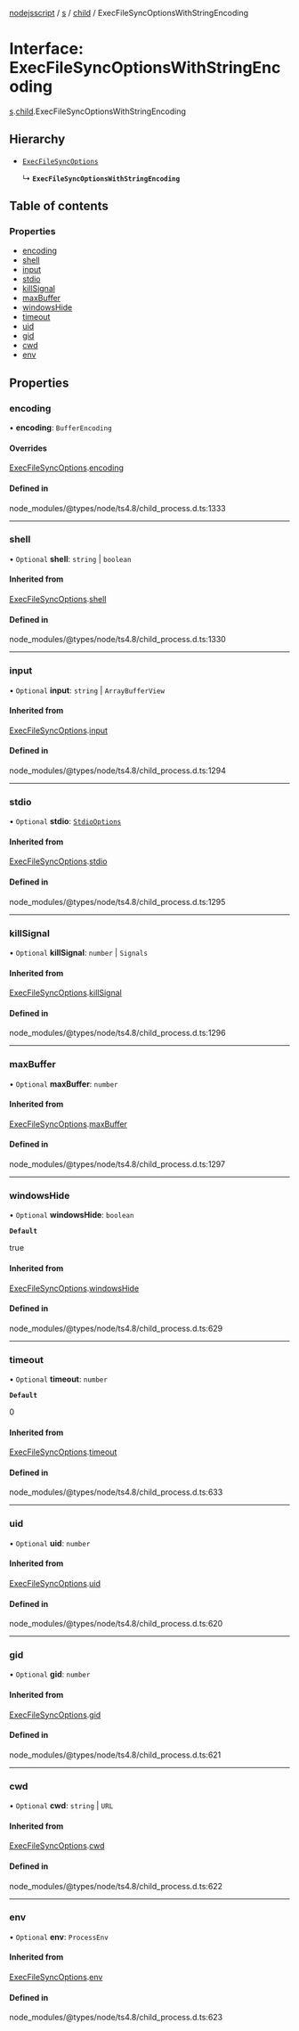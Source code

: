 [nodejsscript](../README.md) / [s](../modules/s.md) / [child](../modules/s.child.md) / ExecFileSyncOptionsWithStringEncoding

# Interface: ExecFileSyncOptionsWithStringEncoding

[s](../modules/s.md).[child](../modules/s.child.md).ExecFileSyncOptionsWithStringEncoding

## Hierarchy

- [`ExecFileSyncOptions`](s.child.ExecFileSyncOptions.md)

  ↳ **`ExecFileSyncOptionsWithStringEncoding`**

## Table of contents

### Properties

- [encoding](s.child.ExecFileSyncOptionsWithStringEncoding.md#encoding)
- [shell](s.child.ExecFileSyncOptionsWithStringEncoding.md#shell)
- [input](s.child.ExecFileSyncOptionsWithStringEncoding.md#input)
- [stdio](s.child.ExecFileSyncOptionsWithStringEncoding.md#stdio)
- [killSignal](s.child.ExecFileSyncOptionsWithStringEncoding.md#killsignal)
- [maxBuffer](s.child.ExecFileSyncOptionsWithStringEncoding.md#maxbuffer)
- [windowsHide](s.child.ExecFileSyncOptionsWithStringEncoding.md#windowshide)
- [timeout](s.child.ExecFileSyncOptionsWithStringEncoding.md#timeout)
- [uid](s.child.ExecFileSyncOptionsWithStringEncoding.md#uid)
- [gid](s.child.ExecFileSyncOptionsWithStringEncoding.md#gid)
- [cwd](s.child.ExecFileSyncOptionsWithStringEncoding.md#cwd)
- [env](s.child.ExecFileSyncOptionsWithStringEncoding.md#env)

## Properties

### encoding

• **encoding**: `BufferEncoding`

#### Overrides

[ExecFileSyncOptions](s.child.ExecFileSyncOptions.md).[encoding](s.child.ExecFileSyncOptions.md#encoding)

#### Defined in

node_modules/@types/node/ts4.8/child_process.d.ts:1333

___

### shell

• `Optional` **shell**: `string` \| `boolean`

#### Inherited from

[ExecFileSyncOptions](s.child.ExecFileSyncOptions.md).[shell](s.child.ExecFileSyncOptions.md#shell)

#### Defined in

node_modules/@types/node/ts4.8/child_process.d.ts:1330

___

### input

• `Optional` **input**: `string` \| `ArrayBufferView`

#### Inherited from

[ExecFileSyncOptions](s.child.ExecFileSyncOptions.md).[input](s.child.ExecFileSyncOptions.md#input)

#### Defined in

node_modules/@types/node/ts4.8/child_process.d.ts:1294

___

### stdio

• `Optional` **stdio**: [`StdioOptions`](../modules/s.child.md#stdiooptions)

#### Inherited from

[ExecFileSyncOptions](s.child.ExecFileSyncOptions.md).[stdio](s.child.ExecFileSyncOptions.md#stdio)

#### Defined in

node_modules/@types/node/ts4.8/child_process.d.ts:1295

___

### killSignal

• `Optional` **killSignal**: `number` \| `Signals`

#### Inherited from

[ExecFileSyncOptions](s.child.ExecFileSyncOptions.md).[killSignal](s.child.ExecFileSyncOptions.md#killsignal)

#### Defined in

node_modules/@types/node/ts4.8/child_process.d.ts:1296

___

### maxBuffer

• `Optional` **maxBuffer**: `number`

#### Inherited from

[ExecFileSyncOptions](s.child.ExecFileSyncOptions.md).[maxBuffer](s.child.ExecFileSyncOptions.md#maxbuffer)

#### Defined in

node_modules/@types/node/ts4.8/child_process.d.ts:1297

___

### windowsHide

• `Optional` **windowsHide**: `boolean`

**`Default`**

true

#### Inherited from

[ExecFileSyncOptions](s.child.ExecFileSyncOptions.md).[windowsHide](s.child.ExecFileSyncOptions.md#windowshide)

#### Defined in

node_modules/@types/node/ts4.8/child_process.d.ts:629

___

### timeout

• `Optional` **timeout**: `number`

**`Default`**

0

#### Inherited from

[ExecFileSyncOptions](s.child.ExecFileSyncOptions.md).[timeout](s.child.ExecFileSyncOptions.md#timeout)

#### Defined in

node_modules/@types/node/ts4.8/child_process.d.ts:633

___

### uid

• `Optional` **uid**: `number`

#### Inherited from

[ExecFileSyncOptions](s.child.ExecFileSyncOptions.md).[uid](s.child.ExecFileSyncOptions.md#uid)

#### Defined in

node_modules/@types/node/ts4.8/child_process.d.ts:620

___

### gid

• `Optional` **gid**: `number`

#### Inherited from

[ExecFileSyncOptions](s.child.ExecFileSyncOptions.md).[gid](s.child.ExecFileSyncOptions.md#gid)

#### Defined in

node_modules/@types/node/ts4.8/child_process.d.ts:621

___

### cwd

• `Optional` **cwd**: `string` \| `URL`

#### Inherited from

[ExecFileSyncOptions](s.child.ExecFileSyncOptions.md).[cwd](s.child.ExecFileSyncOptions.md#cwd)

#### Defined in

node_modules/@types/node/ts4.8/child_process.d.ts:622

___

### env

• `Optional` **env**: `ProcessEnv`

#### Inherited from

[ExecFileSyncOptions](s.child.ExecFileSyncOptions.md).[env](s.child.ExecFileSyncOptions.md#env)

#### Defined in

node_modules/@types/node/ts4.8/child_process.d.ts:623
